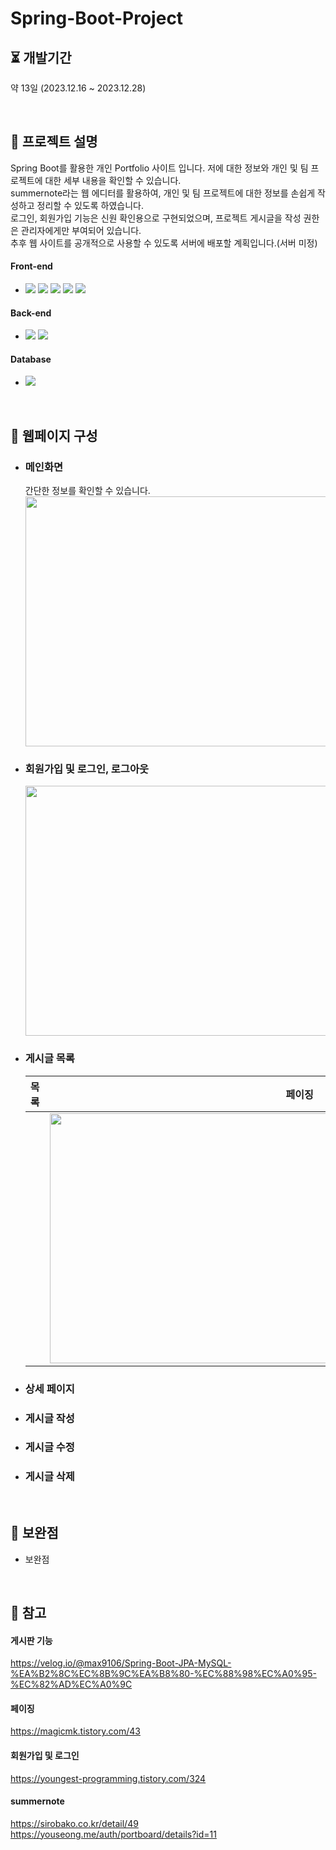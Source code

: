 ﻿# Spring-Boot-Project

## ⏳ 개발기간

약 13일 (2023.12.16 ~ 2023.12.28)

<br/>

## 📖 프로젝트 설명

Spring Boot를 활용한 개인 Portfolio 사이트 입니다. 저에 대한 정보와 개인 및 팀 프로젝트에 대한 세부 내용을 확인할 수 있습니다.<br>
summernote라는 웹 에디터를 활용하여, 개인 및 팀 프로젝트에 대한 정보를 손쉽게 작성하고 정리할 수 있도록 하였습니다.<br>
로그인, 회원가입 기능은 신원 확인용으로 구현되었으며, 프로젝트 게시글을 작성 권한은 관리자에게만 부여되어 있습니다.<br>
추후 웹 사이트를 공개적으로 사용할 수 있도록 서버에 배포할 계획입니다.(서버 미정)


####  Front-end
  
* <img src="https://img.shields.io/badge/HTML5-E34F26?style=flat&logo=HTML5&logoColor=white"> <img src="https://img.shields.io/badge/CSS3-1572B6?style=flat&logo=CSS3&logoColor=white"> <img src="https://img.shields.io/badge/jQuery-0769AD?style=flat&logo=jQuery&logoColor=white"> 
  <img src="https://img.shields.io/badge/Javascript-F7DF1E?style=flat&logo=Javascript&logoColor=white"> <img src="https://img.shields.io/badge/Thymeleaf-005F0F?style=flat&logo=Thymeleaf&logoColor=white"><br>

####  Back-end

* <img src="https://img.shields.io/badge/SpringBoot-success?style=flat&logo=Spring&logoColor=white"/> <img src="https://img.shields.io/badge/Java-ED8106?style=flat&logo=Spring&logoColor=white"/>

####  Database

* <img src="https://img.shields.io/badge/MySQL-4479A1?style=flat&logo=MySQL&logoColor=white"><br>

<br/>

## 📄 웹페이지 구성

 * ### 메인화면
   간단한 정보를 확인할 수 있습니다.
     <img src="https://github.com/hkPark0616/Spring-Boot-Project/assets/113004801/f9a7bd01-d37e-4fd4-8e6b-d2d57095a219"  width="800" height="400"/>

 * ### 회원가입 및 로그인, 로그아웃
     <img src="https://github.com/hkPark0616/Spring-Boot-Project/assets/113004801/d4ea68ae-b432-4a9e-8beb-a8205d286e9f"  width="800" height="400"/>

 * ### 게시글 목록
   | 목록 | 페이징 |
   |------------|------------|
   |            | <img src="https://github.com/hkPark0616/Spring-Boot-Project/assets/113004801/cb26cc73-516d-4fc3-bbd6-34bcf6911fcc"  width="800" height="400"/> | 

 * ### 상세 페이지


 * ### 게시글 작성


 * ### 게시글 수정


 * ### 게시글 삭제



<br/>

## 📃 보완점
* 보완점


<br>


## 📰 참고
   #### 게시판 기능
   https://velog.io/@max9106/Spring-Boot-JPA-MySQL-%EA%B2%8C%EC%8B%9C%EA%B8%80-%EC%88%98%EC%A0%95-%EC%82%AD%EC%A0%9C
   #### 페이징
   https://magicmk.tistory.com/43
   #### 회원가입 및 로그인
   https://youngest-programming.tistory.com/324
   #### summernote
   https://sirobako.co.kr/detail/49
   https://youseong.me/auth/portboard/details?id=11

